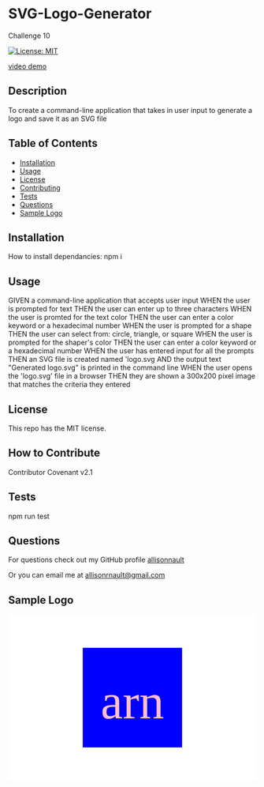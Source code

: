 # SVG-Logo-Generator
Challenge 10

[![License: MIT](https://img.shields.io/badge/License-MIT-yellow.svg)](https://opensource.org/licenses/MIT)

[video demo](https://drive.google.com/file/d/1d2RZmEIECMb5lB6ezOWGX3jUI2nkkO3k/view)
    
## Description
    
To create a command-line application that takes in user input to generate a logo and save it as an SVG file
    
## Table of Contents
    
- [Installation](#installation)
- [Usage](#usage)
- [License](#license)
- [Contributing](#how-to-contribute)
- [Tests](#tests)
- [Questions](#questions)
- [Sample Logo](#sample-logo)
    
<a name="installation"></a>
## Installation
    
How to install dependancies: npm i
    
<a name="usage"></a>
## Usage

GIVEN a command-line application that accepts user input
WHEN the user is prompted for text
THEN the user can enter up to three characters
WHEN the user is promted for the text color
THEN the user can enter a color keyword or a hexadecimal number
WHEN the user is prompted for a shape
THEN the user can select from: circle, triangle, or square
WHEN the user is prompted for the shaper's color
THEN the user can enter a color keyword or a hexadecimal number
WHEN the user has entered input for all the prompts
THEN an SVG file is created named 'logo.svg
AND the output text "Generated logo.svg" is printed in the command line
WHEN the user opens the 'logo.svg' file in a browser
THEN they are shown a 300x200 pixel image that matches the criteria they entered
    

    
<a name="license"></a>
## License
            
This repo has the MIT license.
    
<a name="how-to-contribute"></a>
## How to Contribute
    
Contributor Covenant v2.1
    
<a name="tests"></a>
## Tests
    
npm run test
    
<a name="questions"></a>
## Questions
    
For questions check out my GitHub profile [allisonnault](https://www.github.com/allisonnault)

Or you can email me at [allisonrnault@gmail.com](mailto:allisonrnault@gmail.com)

<a name="sample-logo"></a>
## Sample Logo

![sample file](./arn.svg)

